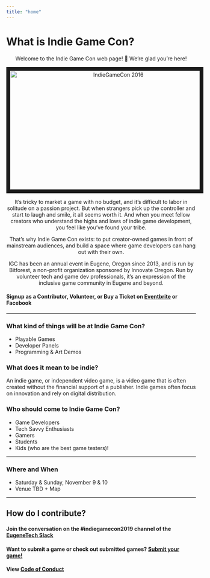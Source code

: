 ```yaml
---
title: "home"
---
```

# What is Indie Game Con?
<p align="center">
Welcome to the Indie Game Con web page! 🎉 We’re glad you’re here!
</p>
<p align="center">
<a href="http://www.youtube.com/watch?feature=player_embedded&v=cOagQX87SCI
" target="_blank"><img src="http://img.youtube.com/vi/cOagQX87SCI/0.jpg" 
alt="IndieGameCon 2016" width="560" height="315" border="10" /></a>
</p>
<p align="center">
It’s tricky to market a game with no budget, and it’s difficult to labor in solitude on a passion project. But when strangers pick up the controller and start to laugh and smile, it all seems worth it. And when you meet fellow creators who understand the highs and lows of indie game development, you feel like you’ve found your tribe.
</p>
<p align="center">
That’s why Indie Game Con exists: to put creator-owned games in front of mainstream audiences, and build a space where game developers can hang out with their own.
</p>
<p align="center">
IGC has been an annual event in Eugene, Oregon since 2013, and is run by Bitforest, a non-profit organization sponsored by Innovate Oregon. Run by volunteer tech and game dev professionals, it’s an expression of the inclusive game community in Eugene and beyond.
</p>

#### Signup as a Contributor, Volunteer, or Buy a Ticket on [Eventbrite](https://www.eventbrite.com/e/indie-game-con-2019-tickets-54520160267) or Facebook

---

### What kind of things will be at Indie Game Con?
* Playable Games 
* Developer Panels
* Programming & Art Demos

### What does it mean to be indie?
An indie game, or independent video game, is a video game that is often created without the financial support of a publisher. Indie games often focus on innovation and rely on digital distribution.

### Who should come to Indie Game Con?
* Game Developers
* Tech Savvy Enthusiasts
* Gamers
* Students
* Kids (who are the best game testers)!

---

### Where and When
*  Saturday & Sunday, November 9 & 10
*  Venue TBD +  Map

---

## How do I contribute?
#### Join the conversation on the #indiegamecon2019 channel of the [EugeneTech Slack](http://eugslack.com)

#### Want to submit a game or check out submitted games? [Submit your game!](/games)

#### View [Code of Conduct](/codeofconduct)

